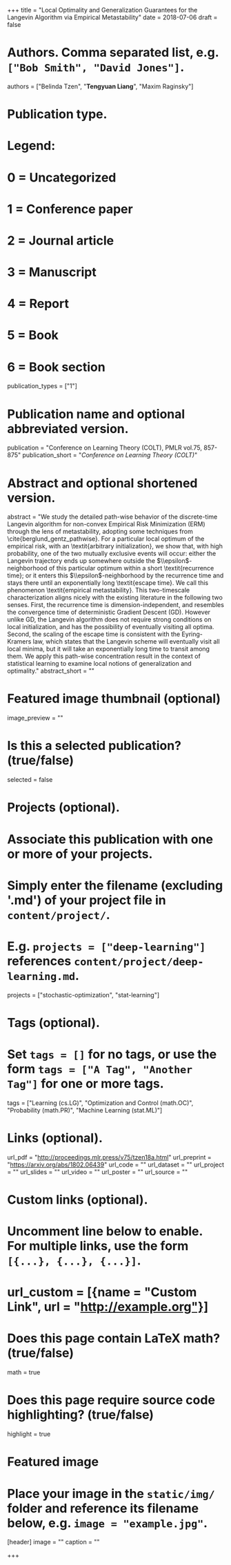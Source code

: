 +++
title = "Local Optimality and Generalization Guarantees for the Langevin Algorithm via Empirical Metastability"
date = 2018-07-06
draft = false

# Authors. Comma separated list, e.g. `["Bob Smith", "David Jones"]`.
authors = ["Belinda Tzen", "**Tengyuan Liang**", "Maxim Raginsky"]

# Publication type.
# Legend:
# 0 = Uncategorized
# 1 = Conference paper
# 2 = Journal article
# 3 = Manuscript
# 4 = Report
# 5 = Book
# 6 = Book section
publication_types = ["1"]

# Publication name and optional abbreviated version.
publication = "Conference on Learning Theory (COLT), PMLR vol.75, 857-875"
publication_short = "*Conference on Learning Theory (COLT)*"

# Abstract and optional shortened version.
abstract = "We study the detailed path-wise behavior of the discrete-time Langevin algorithm for non-convex Empirical Risk Minimization (ERM) through the lens of metastability, adopting some techniques from \\cite{berglund_gentz_pathwise}. For a particular local optimum of the empirical risk, with an \\textit{arbitrary initialization}, we show that, with high probability, one of the two mutually exclusive events will occur: either the Langevin trajectory ends up somewhere outside the $\\epsilon$-neighborhood of this particular optimum within a short \\textit{recurrence time}; or it enters this $\\epsilon$-neighborhood by the recurrence time and stays there until an exponentially long \\textit{escape time}. We call this phenomenon \\textit{empirical metastability}. This two-timescale characterization aligns nicely with the existing literature in the following two senses. First, the recurrence time is dimension-independent, and resembles the convergence time of deterministic Gradient Descent (GD). However unlike GD, the Langevin algorithm does not require strong conditions on local initialization, and has the possibility of eventually visiting all optima. Second, the scaling of the escape time is consistent with the Eyring-Kramers law, which states that the Langevin scheme will eventually visit all local minima, but it will take an exponentially long time to transit among them. We apply this path-wise concentration result in the context of statistical learning to examine local notions of generalization and optimality."
abstract_short = ""

# Featured image thumbnail (optional)
image_preview = ""

# Is this a selected publication? (true/false)
selected = false

# Projects (optional).
#   Associate this publication with one or more of your projects.
#   Simply enter the filename (excluding '.md') of your project file in `content/project/`.
#   E.g. `projects = ["deep-learning"]` references `content/project/deep-learning.md`.
projects = ["stochastic-optimization", "stat-learning"]

# Tags (optional).
#   Set `tags = []` for no tags, or use the form `tags = ["A Tag", "Another Tag"]` for one or more tags.
tags = ["Learning (cs.LG)", "Optimization and Control (math.OC)", "Probability (math.PR)", "Machine Learning (stat.ML)"]

# Links (optional).
url_pdf = "http://proceedings.mlr.press/v75/tzen18a.html"
url_preprint = "https://arxiv.org/abs/1802.06439"
url_code = ""
url_dataset = ""
url_project = ""
url_slides = ""
url_video = ""
url_poster = ""
url_source = ""

# Custom links (optional).
#   Uncomment line below to enable. For multiple links, use the form `[{...}, {...}, {...}]`.
# url_custom = [{name = "Custom Link", url = "http://example.org"}]

# Does this page contain LaTeX math? (true/false)
math = true

# Does this page require source code highlighting? (true/false)
highlight = true

# Featured image
# Place your image in the `static/img/` folder and reference its filename below, e.g. `image = "example.jpg"`.
[header]
image = ""
caption = ""

+++
